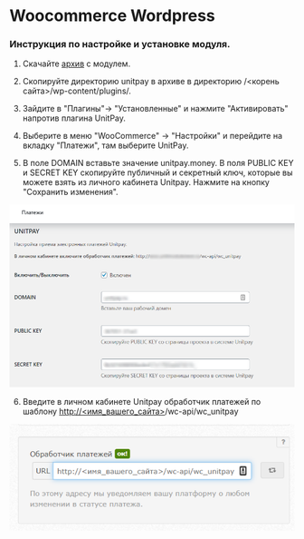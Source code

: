 # Woocommerce Wordpress

### Инструкция по настройке и установке модуля. <a id="instrukciya-po-nastroike-i-ustanovke-modulya"></a>

1. Скачайте [архив](https://github.com/unitpay/woocommerce-module/archive/master.zip) с модулем.

2. Скопируйте директорию unitpay в архиве в директорию /&lt;корень сайта&gt;/wp-content/plugins/.

3. Зайдите в "Плагины"-&gt; "Установленные" и нажмите "Активировать" напротив плагина UnitPay.

4. Выберите в меню "WooCommerce" -&gt; "Настройки" и перейдите на вкладку "Платежи", там выберите UnitPay.

5. В поле DOMAIN вставьте значение unitpay.money. В поля PUBLIC KEY и SECRET KEY скопируйте публичный и секретный ключ, которые вы можете взять из личного кабинета Unitpay. Нажмите на кнопку "Сохранить изменения".

![](../../.gitbook/assets/w3.png)

6. Введите в личном кабинете Unitpay обработчик платежей по шаблону [http://&lt;имя\_вашего\_сайта&gt;](http://xn--/%3C__-7vebaolv6au8a9a1ct4h3f/)/wc-api/wc\_unitpay

![](../../.gitbook/assets/w2.png)

